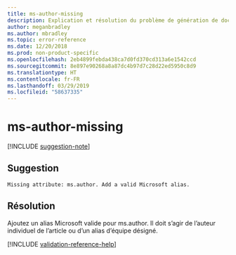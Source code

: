 ```yaml
---
title: ms-author-missing
description: Explication et résolution du problème de génération de documents ms-author-missing
author: meganbradley
ms.author: mbradley
ms.topic: error-reference
ms.date: 12/20/2018
ms.prod: non-product-specific
ms.openlocfilehash: 2eb4899febda438ca7d0fd370cd313a6e1542ccd
ms.sourcegitcommit: 8e897e90268a8a87dc4b97d7c28d22ed5950c8d9
ms.translationtype: HT
ms.contentlocale: fr-FR
ms.lasthandoff: 03/29/2019
ms.locfileid: "58637335"
---
```

# <a name="ms-author-missing"></a>ms-author-missing

[!INCLUDE [suggestion-note](includes/suggestion-note.md)]

## <a name="suggestion"></a>Suggestion

`Missing attribute: ms.author. Add a valid Microsoft alias.`

## <a name="resolution"></a>Résolution

Ajoutez un alias Microsoft valide pour ms.author. Il doit s’agir de l’auteur individuel de l’article ou d’un alias d’équipe désigné.

<!--make sure to add this file to your includes folder and verify the path-->
[!INCLUDE [validation-reference-help](includes/validation-reference-help.md)]